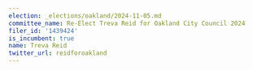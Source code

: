 ```yaml
---
election: _elections/oakland/2024-11-05.md
committee_name: Re-Elect Treva Reid for Oakland City Council 2024
filer_id: '1439424'
is_incumbent: true
name: Treva Reid
twitter_url: reidforoakland
---
```

